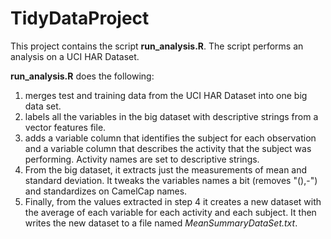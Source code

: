 # TidyDataProject

This project contains the script **run_analysis.R**. The script performs an analysis on a 
UCI HAR Dataset. 

**run_analysis.R** does the following:
1.  merges test and training data from the UCI HAR Dataset into one big data set.  
2.  labels all the variables in the big dataset with descriptive strings from a vector features file. 
3.  adds a variable column that identifies the subject for each observation and a variable column that describes the activity that the subject was performing. Activity names are set to descriptive strings.
4. From the big dataset, it extracts just the measurements of mean and standard deviation. It tweaks the variables names a bit (removes "(),-") and standardizes on CamelCap names. 
5. Finally, from the values extracted in step 4 it creates a new dataset with the average of each variable for each activity and each subject. It then writes the new dataset to a file named *MeanSummaryDataSet.txt*.

